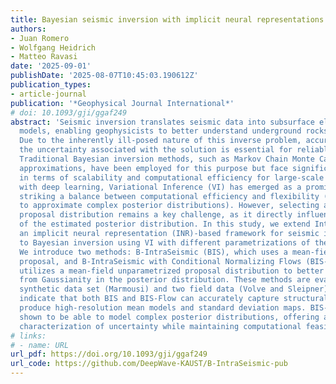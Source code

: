 ```yaml
---
title: Bayesian seismic inversion with implicit neural representations
authors:
- Juan Romero
- Wolfgang Heidrich
- Matteo Ravasi
date: '2025-09-01'
publishDate: '2025-08-07T10:45:03.190612Z'
publication_types:
- article-journal
publication: '*Geophysical Journal International*'
# doi: 10.1093/gji/ggaf249
abstract: 'Seismic inversion translates seismic data into subsurface elastic property
  models, enabling geophysicists to better understand underground rocks and fluids.
  Due to the inherently ill-posed nature of this inverse problem, accurately capturing
  the uncertainty associated with the solution is essential for reliable interpretations.
  Traditional Bayesian inversion methods, such as Markov Chain Monte Carlo and Laplace
  approximations, have been employed for this purpose but face significant limitations
  in terms of scalability and computational efficiency for large-scale problems. Combined
  with deep learning, Variational Inference (VI) has emerged as a promising alternative,
  striking a balance between computational efficiency and flexibility (i.e. the ability
  to approximate complex posterior distributions). However, selecting an appropriate
  proposal distribution remains a key challenge, as it directly influences the quality
  of the estimated posterior distribution. In this study, we extend IntraSeismic,
  an implicit neural representation (INR)-based framework for seismic inversion applications,
  to Bayesian inversion using VI with different parametrizations of the proposal distribution.
  We introduce two methods: B-IntraSeismic (BIS), which uses a mean-field Gaussian
  proposal, and B-IntraSeismic with Conditional Normalizing Flows (BIS-Flow), which
  utilizes a mean-field unparametrized proposal distribution to better capture deviations
  from Gaussianity in the posterior distribution. These methods are evaluated on a
  synthetic data set (Marmousi) and two field data (Volve and Sleipner). Our results
  indicate that both BIS and BIS-Flow can accurately capture structural details and
  produce high-resolution mean models and standard deviation maps. BIS-Flow is also
  shown to be able to model complex posterior distributions, offering a more comprehensive
  characterization of uncertainty while maintaining computational feasibility.'
# links:
# - name: URL
url_pdf: https://doi.org/10.1093/gji/ggaf249
url_code: https://github.com/DeepWave-KAUST/B-IntraSeismic-pub
---
```

